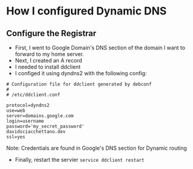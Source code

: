 # How I configured Dynamic DNS

## Configure the Registrar

- First, I went to Google Domain's DNS section of the domain I want to forward to my home server.
- Next, I created an A record
- I needed to install ddclient
- I configed it using dyndns2 with the following config:

```text
# Configuration file for ddclient generated by debconf
#
# /etc/ddclient.conf

protocol=dyndns2
use=web
server=domains.google.com
login=username
password='my_secret_password'
davidsciacchettano.dev
ssl=yes
```

Note: Credentials are found in Google's DNS section for Dynamic routing

- Finally, restart the servier `service ddclient restart`